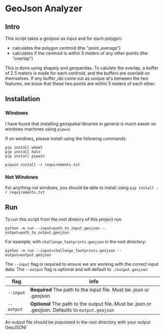 # GeoJson Analyzer

## Intro
This script takes a geojson as input and for each polygon:

* calculates the polygon centroid (the "point_average")
* calculates if the centroid is within 5 meters of any other points (the "overlap")

This is done using shapely and geopandas. To calulate the overlap, a buffer of 2.5 meters is made for each centroid, and the buffers are overlaid on themselves. If any buffer_ids come out as unique id's between the two features, we know that these two points are within 5 meters of each other.


## Installation

### Windows
I have found that installing geospatial libraries in general is much easier on windows machines using `pipwin`

If on windows, please install using the following commands:

```
pip install wheel
pip install halo
pip install pipwin

pipwin install -r requirements.txt
```

### Not Windows

For anything not windows, you should be able to install using `pip install -r requirements.txt`

## Run

To run this script from the root diretory of this project run:

`python -m run --input=path_to_input.geojson --output=path_to_output.geojson`

For example, with `challenge_footprints.geojson` in the root directory:

`python -m run --input=challenge_footprints.geojson --output=output.geojson`

The `--input` flag is required to ensure we are working with the correct input data. The `--output` flag is optional and will default to `./output.geojson`

| flag      | info |
|-----------|------|
| `--input` | **Required** The path to the input file. Must be .json or .geojson|
| `--output`| **Optional** The path to the output file. Must be .json or .geojson. Defaults to `output.geojson`

An output file should be populated in the root directory with your output GeoJSON!
